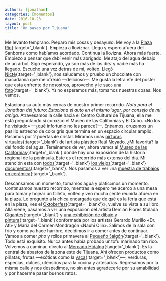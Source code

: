 ```yaml
---
authors: [jonathan]
categories: [momentos]
date: 2016-10-23
layout: post
title: 'Un paseo por Tijuana'
---
```


Me levanto temprano. Preparo mis cosas y desayuno. Me voy a la [Plaza Río](http://www.plazariotijuana.com.mx/){:target='_blank'}. Empieza a lloviznar. Llego y espero afuera del Sanborns como habíamos acordado.<!--more--> Continua la llovizna. Ahora más fuerte. Empiezo a pensar que debí venir más abrigado. Me atajo del agua debajo de un árbol. Sigo esperando, ya son más de las diez y nadie más ha llegado. Escucho una voz detras de mi, volteo. Llegó [Nicté](https://nictetrujillo.wordpress.com/){:target='_blank'}, nos saludamos y pruebo un chocolate con macadamia que me ofreció —delicioso—. Me gusta la letra efe del poster que esta enfrente de nosostros, aprovecho y le [saco una foto](https://www.instagram.com/p/BMZ0oXgh9Rw/?taken-by=zuniga.jonathan){:target='_blank'}. Ya no esperamos más, tomamos nuestras cosas. Nos vamos.

Estaciona su auto más cercas de nuestro primer recorrido. *Nota para el Jonathan del futuro: Estaciona el auto en el mismo lugar, por consejo de mi amiga*. Atravesamos la calle hacia el Centro Cultural de Tijuana, ella me está preguntando si conozco el Museo de las Californias y El Cubo. «No los he visitado» —¿qué infortunio no les parece?—. Entramos, cruzamos un pasillo estrecho de color gris que termina en un espacio circular amplio. Pasamos por 2 puertas de cristal. Miramos unas [pinturas virtuales](http://cecut.gob.mx/exposiciones/exposiciones/cyclorama-movil/){:target='_blank'} del artista plástico Raúl Moyado. ¿Mi favorita? la del fondo del agua. Terminamos de ver, ahora vamos al [Museo de las Californias](http://www.cecut.gob.mx/emuseo.php){:target='_blank'} donde hay una exposición de la historia regional de la península. Este es el recorrido más extenso del día. Mi atención esta con [todos](https://flic.kr/p/No11Vb){:target='_blank'} [los viejos](https://flic.kr/p/PpSqjQ){:target='_blank'} [documentos](https://flic.kr/p/NpdZ5p){:target='_blank'}. Nos pasamos a ver una [muestra de trabajos en cerámica](http://cecut.gob.mx/exposiciones/exposiciones/i-bienal-de-ceramica-artistica-contemporanea/){:target='_blank'}.

Descansamos un momento, tomamos agua y platicamos un momento. Continuamos nuestro recorrido, mientras la espero me acercó a una mesa para tomar y hojear un folleto, volteo y veo mucha gente reunida afuera en la plaza. Le pregunto a la chica encargada que de qué es la feria que está en la plaza, «es el [Oktoberfest](https://www.facebook.com/Braucer/){:target='_blank'}», vuelve su vista a su libro. Allá viene, pasamos a ver una exposición del artista Demián Flores titulada [Gigantes](http://cecut.gob.mx/exposiciones/exposiciones/gigantes/){:target='_blank'} y [una exhibición de dibujo y pintura](http://cecut.gob.mx/exposiciones/exposiciones/dr-atl-nahui-olin/){:target='_blank'} conformada por los artistas Gerardo Murillo «Dr. Atl» y María del Carmen Mondragón «Nauhi Olin». Salimos de la sala con frío y como ya hace hambre, decidimos ir a comer antes de continuar. Vamos a comer *pho* y rollos primavera al [Pequeño Saigón](https://www.facebook.com/PequenoSaigon){:target='_blank'}. Todo está exquisito. Nunca antes había probado un tofu marinado tan rico. Volvemos a caminar, directo al [Mercado Hidalgo](http://www.descubretijuana.com/es/atractivos/mercado-hidalgo){:target='_blank'}. Es la central de abastos de la zona este de Tijuana. Ahí ofrecen productos como piñatas, frutas —exóticas como la [yaca](https://es.wikipedia.org/wiki/Artocarpus_heterophyllus){:target='_blank'}—, verduras, especias, dulces, utensilios para la cocina y artesanías. Regresamos por la misma calle y nos despedimos, no sin antes agradecerle por su amabilidad y por hacerme pasar buenos ratos.

